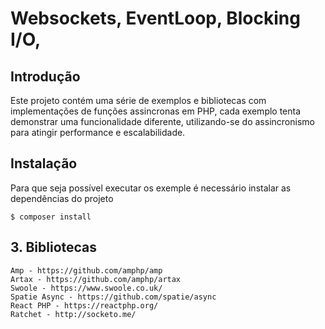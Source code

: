 # Websockets, EventLoop, Blocking I/O, 

## Introdução

Este projeto contém uma série de exemplos e bibliotecas com implementações de funções assincronas em PHP, cada exemplo tenta demonstrar uma funcionalidade diferente, utilizando-se do assincronismo para atingir performance e escalabilidade. 

## Instalação

Para que seja possível executar os exemple é necessário instalar as dependências do projeto
```
$ composer install
```
## 3. Bibliotecas

	Amp - https://github.com/amphp/amp
	Artax - https://github.com/amphp/artax
	Swoole - https://www.swoole.co.uk/ 
	Spatie Async - https://github.com/spatie/async
	React PHP - https://reactphp.org/
	Ratchet - http://socketo.me/
